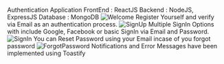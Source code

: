 Authentication Application
FrontEnd : ReactJS
Backend : NodeJS, ExpressJS
Database : MongoDB
![Welcome](https://user-images.githubusercontent.com/65443149/151850769-88c99e8d-8aec-4436-a0bb-5bdbaec84142.png)
Register Yourself and verify via Email as an authentication process.
![SignUp](https://user-images.githubusercontent.com/65443149/151850897-b63e6d0f-d515-497f-a520-3e0bd081b411.png)
Multiple SignIn Options with include Google, Facebook or basic SignIn via Email and Password.
![SignIn](https://user-images.githubusercontent.com/65443149/151851187-bcf29d45-41ad-4a49-89cb-e659f0b2f421.png)
You can Reset Password using your Email incase of you forgot password
![ForgotPassword](https://user-images.githubusercontent.com/65443149/151851464-338d8398-49bd-4332-91fc-72c5f2fe33df.png)
Notifications and Error Messages have been implemented using Toastify


